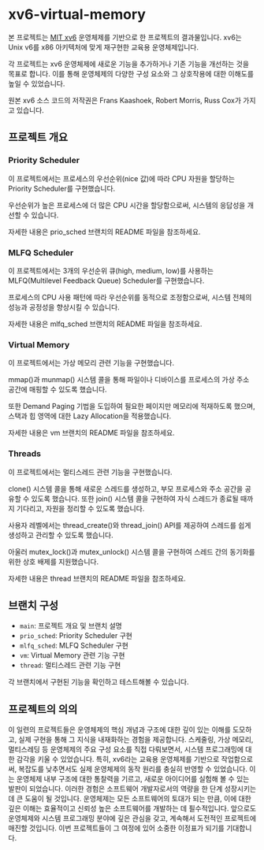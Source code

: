 # xv6-virtual-memory

본 프로젝트는 [MIT xv6](https://pdos.csail.mit.edu/6.828/2022/xv6.html) 운영체제를 기반으로 한 프로젝트의 결과물입니다. xv6는 Unix v6를 x86 아키텍처에 맞게 재구현한 교육용 운영체제입니다.

각 프로젝트는 xv6 운영체제에 새로운 기능을 추가하거나 기존 기능을 개선하는 것을 목표로 합니다. 이를 통해 운영체제의 다양한 구성 요소와 그 상호작용에 대한 이해도를 높일 수 있었습니다.

원본 xv6 소스 코드의 저작권은 Frans Kaashoek, Robert Morris, Russ Cox가 가지고 있습니다.

## 프로젝트 개요

### Priority Scheduler
이 프로젝트에서는 프로세스의 우선순위(nice 값)에 따라 CPU 자원을 할당하는 Priority Scheduler를 구현했습니다. 

우선순위가 높은 프로세스에 더 많은 CPU 시간을 할당함으로써, 시스템의 응답성을 개선할 수 있습니다.

자세한 내용은 prio_sched 브랜치의 README 파일을 참조하세요.

### MLFQ Scheduler
이 프로젝트에서는 3개의 우선순위 큐(high, medium, low)를 사용하는 MLFQ(Multilevel Feedback Queue) Scheduler를 구현했습니다.

프로세스의 CPU 사용 패턴에 따라 우선순위를 동적으로 조정함으로써, 시스템 전체의 성능과 공정성을 향상시킬 수 있습니다.

자세한 내용은 mlfq_sched 브랜치의 README 파일을 참조하세요.

### Virtual Memory
이 프로젝트에서는 가상 메모리 관련 기능을 구현했습니다. 

mmap()과 munmap() 시스템 콜을 통해 파일이나 디바이스를 프로세스의 가상 주소 공간에 매핑할 수 있도록 했습니다.

또한 Demand Paging 기법을 도입하여 필요한 페이지만 메모리에 적재하도록 했으며, 스택과 힙 영역에 대한 Lazy Allocation을 적용했습니다.

자세한 내용은 vm 브랜치의 README 파일을 참조하세요.

### Threads
이 프로젝트에서는 멀티스레드 관련 기능을 구현했습니다.

clone() 시스템 콜을 통해 새로운 스레드를 생성하고, 부모 프로세스와 주소 공간을 공유할 수 있도록 했습니다. 또한 join() 시스템 콜을 구현하여 자식 스레드가 종료될 때까지 기다리고, 자원을 정리할 수 있도록 했습니다. 

사용자 레벨에서는 thread_create()와 thread_join() API를 제공하여 스레드를 쉽게 생성하고 관리할 수 있도록 했습니다.

아울러 mutex_lock()과 mutex_unlock() 시스템 콜을 구현하여 스레드 간의 동기화를 위한 상호 배제를 지원했습니다.

자세한 내용은 thread 브랜치의 README 파일을 참조하세요.

## 브랜치 구성

- `main`: 프로젝트 개요 및 브랜치 설명
- `prio_sched`: Priority Scheduler 구현
- `mlfq_sched`: MLFQ Scheduler 구현
- `vm`: Virtual Memory 관련 기능 구현
- `thread`: 멀티스레드 관련 기능 구현

각 브랜치에서 구현된 기능을 확인하고 테스트해볼 수 있습니다.

## 프로젝트의 의의
이 일련의 프로젝트들은 운영체제의 핵심 개념과 구조에 대한 깊이 있는 이해를 도모하고, 실제 구현을 통해 그 지식을 내재화하는 경험을 제공합니다. 스케줄링, 가상 메모리, 멀티스레딩 등 운영체제의 주요 구성 요소를 직접 다뤄보면서, 시스템 프로그래밍에 대한 감각을 키울 수 있었습니다.
특히, xv6라는 교육용 운영체제를 기반으로 작업함으로써, 복잡도를 낮추면서도 실제 운영체제의 동작 원리를 충실히 반영할 수 있었습니다. 이는 운영체제 내부 구조에 대한 통찰력을 기르고, 새로운 아이디어를 실험해 볼 수 있는 발판이 되었습니다.
이러한 경험은 소프트웨어 개발자로서의 역량을 한 단계 성장시키는 데 큰 도움이 될 것입니다. 운영체제는 모든 소프트웨어의 토대가 되는 만큼, 이에 대한 깊은 이해는 효율적이고 신뢰성 높은 소프트웨어를 개발하는 데 필수적입니다.
앞으로도 운영체제와 시스템 프로그래밍 분야에 깊은 관심을 갖고, 계속해서 도전적인 프로젝트에 매진할 것입니다. 이번 프로젝트들이 그 여정에 있어 소중한 이정표가 되기를 기대합니다.

